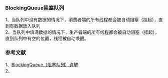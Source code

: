 
### BlockingQueue阻塞队列
1、当队列中没有数据的情况下，消费者端的所有线程都会被自动阻塞（挂起），直到有数据放入队列     
2、当队列中填满数据的情况下，生产者端的所有线程都会被自动阻塞（挂起），直到队列中有空的位置，线程被自动唤醒。    

### 参考文献      
1、[BlockingQueue（阻塞队列）详解](https://www.cnblogs.com/tjudzj/p/4454490.html)      
2、[]()    
